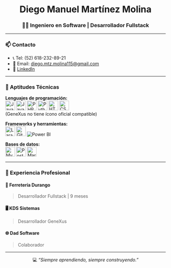 <h1 align="center">Diego Manuel Martínez Molina</h1>
<h3 align="center">👨‍💻 Ingeniero en Software | Desarrollador Fullstack</h3>

---

### 📫 Contacto
- 📞 Tel: (52) 618-232-89-21  
- 📧 Email: diego.mtz.molina115@gmail.com  
- 💼 [LinkedIn](https://www.linkedin.com/in/diego-manuel-mart%C3%ADnez-molina-b75552296)

---

### 🧠 Aptitudes Técnicas

**Lenguajes de programación:**  
<img src="https://cdn.jsdelivr.net/gh/devicons/devicon/icons/java/java-original.svg" alt="Java" width="30"/> 
<img src="https://cdn.jsdelivr.net/gh/devicons/devicon/icons/javascript/javascript-original.svg" alt="JavaScript" width="30"/> 
<img src="https://cdn.jsdelivr.net/gh/devicons/devicon/icons/php/php-original.svg" alt="PHP" width="30"/> 
<img src="https://cdn.jsdelivr.net/gh/devicons/devicon/icons/python/python-original.svg" alt="Python" width="30"/> 
<img src="https://cdn.jsdelivr.net/gh/devicons/devicon/icons/html5/html5-original.svg" alt="HTML" width="30"/> 
<img src="https://cdn.jsdelivr.net/gh/devicons/devicon/icons/css3/css3-original.svg" alt="CSS" width="30"/>  
(GeneXus no tiene ícono oficial compatible)

**Frameworks y herramientas:**  
<img src="https://cdn.jsdelivr.net/gh/devicons/devicon/icons/laravel/laravel-plain.svg" alt="Laravel" width="30"/>
<img src="https://cdn.jsdelivr.net/gh/devicons/devicon/icons/git/git-original.svg" alt="Git" width="30"/>
<img src="https://img.icons8.com/color/30/power-bi.png" alt="Power BI"/>  

**Bases de datos:**  
<img src="https://cdn.jsdelivr.net/gh/devicons/devicon/icons/mysql/mysql-original.svg" alt="MySQL" width="30"/> 
<img src="https://cdn.jsdelivr.net/gh/devicons/devicon/icons/postgresql/postgresql-original.svg" alt="PostgreSQL" width="30"/> 
<img src="https://cdn.jsdelivr.net/gh/devicons/devicon/icons/sqlite/sqlite-original.svg" alt="MariaDB/SQL Server" width="30"/>

---

### 💼 Experiencia Profesional

#### 🏢 Ferretería Durango
> Desarrollador Fullstack | 9 meses  

#### 🖥️ KDS Sistemas  
> Desarrollador GeneXus  

#### 🌐 Dad Software  
> Colaborador  

---

<p align="center">
  💻 <i>“Siempre aprendiendo, siempre construyendo.”</i>
</p>
